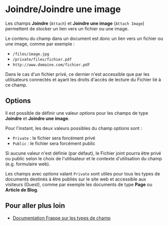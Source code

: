 # Joindre/Joindre une image

Les champs **Joindre** (`Attach`) et **Joindre une image** (`Attach Image`) permettent de stocker un lien vers un fichier ou une image.

Le contenu du champ dans un document est donc un lien vers un fichier ou une image, comme par exemple :

- `/files/image.jpg`
- `/private/files/fichier.pdf`
- `http://www.domaine.com/fichier.pdf`

Dans le cas d'un fichier privé, ce dernier n'est accessible que par les utilisateurs connectés et ayant les droits d'accès de lecture du Fichier lié à ce champ.

## Options

Il est possible de définir une valeur *options* pour les champs de type **Joindre** et **Joindre une image**.

Pour l'instant, les deux valeurs possibles du champ *options* sont :
- `Private` : le fichier sera forcément privé
- `Public` : le fichier sera forcément public

Si aucune valeur n'est définie (par défaut), le Fichier joint pourra être privé ou public selon le choix de l'utilisateur et le contexte d'utilisation du champ (e.g. formulaire web).

Les champs avec *options* valant `Private` sont utiles pour tous les types de documents destinés à être publiés sur le site web et accessible aux visiteurs (Guest), comme par exemple les documents de type **Page** ou **Article de Blog**.

## Pour aller plus loin

- [Documentation Frappe sur les types de champ](https://frappeframework.com/docs/v14/user/en/basics/doctypes/fieldtypes#attach)
